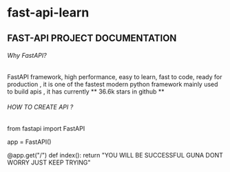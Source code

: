 # fast-api-learn

##              FAST-API PROJECT DOCUMENTATION


###### Why FastAPI?
   FastAPI framework, high performance, easy to learn, fast to code, ready for production , it is one of the fastest modern python framework mainly used to build apis , it has currently ** 36.6k stars in github **
   
######  HOW TO CREATE API ?

from fastapi import FastAPI

app = FastAPI()


@app.get("/")
def index():
    return "YOU WILL BE SUCCESSFUL GUNA DONT WORRY JUST KEEP TRYING"


